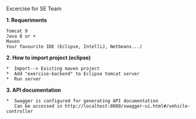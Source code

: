 Excercise for SE Team

**1.  Requeriments**
    
    Tomcat 9
    Java 8 or +
    Maven
    Your favourite IDE (Eclipse, IntelliJ, Netbeans...)

**2.  How to import project (eclipse)**

    *  Import--> Existing maven project
    *  Add "exercise-backend" to Eclipse tomcat server
    *  Run server
    
**3. API documentation**

    *  Swagger is configured for generating API documentation
       Can be accessed in http://localhost:8080/swagger-ui.html#/vehicle-controller



